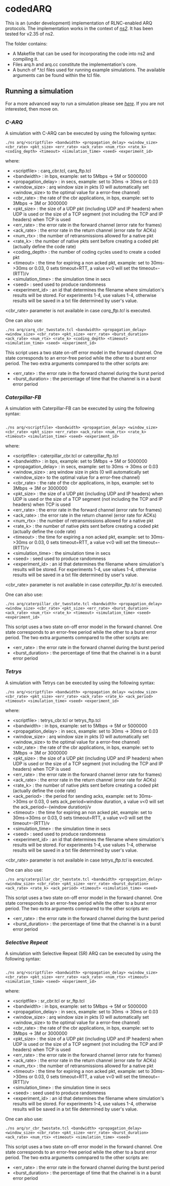 # codedARQ

This is an (under development) implementation of RLNC-enabled ARQ protocols. The implementation works in the context of [_ns2_](https://www.isi.edu/nsnam/ns/). It has been tested for v2.35 of ns2.

The folder contains:
* A Makefile that can be used for incorporating the code into ns2 and compiling it.
* Files arq.h and arq.cc constitute the implementation's core.
* A bunch of \*.tcl files used for running example simulations. The available arguments can be found within the tcl file.

## Running a simulation

For a more advanced way to run a simulation please see [*here*](generic.md). If you are not interested, then move on.

### _C-ARQ_

A simulation with C-ARQ can be executed by using the following syntax:

```
./ns arq/<scriptfile> <bandwidth> <propagation_delay> <window_size> <cbr_rate> <pkt_size> <err_rate> <ack_rate> <num_rtx> <rate_k> <coding_depth> <timeout> <simulation_time> <seed> <experiment_id>
```

where:

* \<scriptfile\> : carq_cbr.tcl, carq_ftp.tcl
* \<bandwidth\> : in bps, example: set to 5Mbps -> 5M or 5000000
* \<propagation_delay\> : in secs, example: set to 30ms -> 30ms or 0.03
* \<window_size\> : arq window size in pkts (0 will automatically set <window_size\> to the optimal value for a error-free channel)
* \<cbr_rate\> : the rate of the cbr applications, in bps, example: set to 3Mbps -> 3M or 3000000
* \<pkt_size\> : the size of a UDP pkt (including UDP and IP headers) when UDP is used or the size of a TCP segment (not including the TCP and IP headers) when TCP is used 
* \<err_rate\> : the error rate in the forward channel (error rate for frames)
* \<ack_rate\> : the error rate in the return channel (error rate for ACKs)
* \<num_rtx\> : the number of retransmissions allowed for a native pkt
* \<rate_k\> : the number of native pkts sent before creating a coded pkt (actually define the code rate)
* \<coding_depth\> : the number of coding cycles used to create a coded pkt
* \<timeout\> : the time for expiring a non acked pkt, example: set to 30ms->30ms or 0.03, 0 sets timeout=RTT, a value v<0 will set the timeout=-(RTT)/v
* \<simulation_time\> : the simulation time in secs
* \<seed\> : seed used to produce randomness
* \<experiment_id\> : an id that determines the filename where simulation's results will be stored. For experiments 1-4, use values 1-4, otherwise results will be saved in a txt file determined by user's value.


\<cbr_rate\> parameter is not available in case *carq_ftp.tcl* is executed.

One can also use:
```
./ns arq/carq_cbr_twostate.tcl <bandwidth> <propagation_delay> <window_size> <cbr_rate> <pkt_size> <err_rate> <burst_duration> <ack_rate> <num_rtx> <rate_k> <coding_depth> <timeout> <simulation_time> <seed> <experiment_id>
```
This script uses a two state on-off error model in the forward channel. One state corresponds to an error-free period while the other to a burst error period. The two extra arguments comnpared to the other scripts are:

* \<err_rate\> : the error rate in the forward channel during the burst period
* \<burst_duration> : the percentage of time that the channel is in a burst error period


### _Caterpillar-FB_

A simulation with Caterpillar-FB can be executed by using the following syntax:

```

./ns arq/<scriptfile> <bandwidth> <propagation_delay> <window_size> <cbr_rate> <pkt_size> <err_rate> <ack_rate> <num_rtx> <rate_k> <timeout> <simulation_time> <seed> <experiment_id>
```

where:

* \<scriptfile\> : caterpillar_cbr.tcl or caterpillar_ftp.tcl 
* \<bandwidth\> : in bps, example: set to 5Mbps -> 5M or 5000000
* \<propagation_delay\> : in secs, example: set to 30ms -> 30ms or 0.03
* \<window_size\> : arq window size in pkts (0 will automatically set <window_size\> to the optimal value for a error-free channel)
* \<cbr_rate\> : the rate of the cbr applications, in bps, example: set to 3Mbps -> 3M or 3000000
* \<pkt_size\> : the size of a UDP pkt (including UDP and IP headers) when UDP is used or the size of a TCP segment (not including the TCP and IP headers) when TCP is used
* \<err_rate\> : the error rate in the forward channel (error rate for frames)
* \<ack_rate\> : the error rate in the return channel (error rate for ACKs)
* \<num_rtx\> : the number of retransmissions allowed for a native pkt
* \<rate_k\> : the number of native pkts sent before creating a coded pkt (actually define the code rate)
* \<timeout\> : the time for expiring a non acked pkt, example: set to 30ms->30ms or 0.03, 0 sets timeout=RTT, a value v<0 will set the timeout=-(RTT)/v
* \<simulation_time\> : the simulation time in secs
* \<seed\> : seed used to produce randomness
* \<experiment_id\> : an id that determines the filename where simulation's results will be stored. For experiments 1-4, use values 1-4, otherwise results will be saved in a txt file determined by user's value.


\<cbr_rate\> parameter is not available in case *caterpillar_ftp.tcl* is executed.

One can also use:
```
./ns arq/caterpillar_cbr_twostate.tcl <bandwidth> <propagation_delay> <window_size> <cbr_rate> <pkt_size> <err_rate> <burst_duration> <ack_rate> <num_rtx> <rate_k> <timeout> <simulation_time> <seed> <experiment_id>
```
This script uses a two state on-off error model in the forward channel. One state corresponds to an error-free period while the other to a burst error period. The two extra arguments comnpared to the other scripts are:

* \<err_rate\> : the error rate in the forward channel during the burst period
* \<burst_duration> : the percentage of time that the channel is in a burst error period

### _Tetrys_

A simulation with Tetrys can be executed by using the following syntax:

```
./ns arq/<scriptfile> <bandwidth> <propagation_delay> <window_size> <cbr_rate> <pkt_size> <err_rate> <ack_rate> <rate_k> <ack_period> <timeout> <simulation_time> <seed> <experiment_id>
```

where:

* \<scriptfile\> : tetrys_cbr.tcl or tetrys_ftp.tcl 
* \<bandwidth\> : in bps, example: set to 5Mbps -> 5M or 5000000
* \<propagation_delay\> : in secs, example: set to 30ms -> 30ms or 0.03
* \<window_size\> : arq window size in pkts (0 will automatically set <window_size\> to the optimal value for a error-free channel)
* \<cbr_rate\> : the rate of the cbr applications, in bps, example: set to 3Mbps -> 3M or 3000000
* \<pkt_size\> : the size of a UDP pkt (including UDP and IP headers) when UDP is used or the size of a TCP segment (not including the TCP and IP headers) when TCP is used
* \<err_rate\> : the error rate in the forward channel (error rate for frames)
* \<ack_rate\> : the error rate in the return channel (error rate for ACKs)
* \<rate_k\> : the number of native pkts sent before creating a coded pkt (actually define the code rate)
* \<ack_period\> : the period for sending acks, example: set to 30ms->30ms or 0.03, 0 sets ack_period=window duration, a value v<0 will set the ack_period=-(window duration)/v
* \<timeout\> : the time for expiring an non acked pkt, example: set to 30ms->30ms or 0.03, 0 sets timeout=RTT, a value v<0 will set the timeout=-(RTT)/v
* \<simulation_time\> : the simulation time in secs
* \<seed\> : seed used to produce randomness
* \<experiment_id\> : an id that determines the filename where simulation's results will be stored. For experiments 1-4, use values 1-4, otherwise results will be saved in a txt file determined by user's value.

\<cbr_rate\> parameter is not available in case *tetrys_ftp.tcl* is executed.

One can also use:
```
./ns arq/caterpillar_cbr_twostate.tcl <bandwidth> <propagation_delay> <window_size> <cbr_rate> <pkt_size> <err_rate> <burst_duration> <ack_rate> <rate_k> <ack_period> <timeout> <simulation_time> <seed>
```
This script uses a two state on-off error model in the forward channel. One state corresponds to an error-free period while the other to a burst error period. The two extra arguments comnpared to the other scripts are:

* \<err_rate\> : the error rate in the forward channel during the burst period
* \<burst_duration> : the percentage of time that the channel is in a burst error period

### _Selective Repeat_

A simulation with Selective Repeat (SR) ARQ can be executed by using the following syntax:

```

./ns arq/<scriptfile> <bandwidth> <propagation_delay> <window_size> <cbr_rate> <pkt_size> <err_rate> <ack_rate> <num_rtx> <timeout> <simulation_time> <seed> <experiment_id>
```

where:

* \<scriptfile\> : sr_cbr.tcl or sr_ftp.tcl 
* \<bandwidth\> : in bps, example: set to 5Mbps -> 5M or 5000000
* \<propagation_delay\> : in secs, example: set to 30ms -> 30ms or 0.03
* \<window_size\> : arq window size in pkts (0 will automatically set <window_size\> to the optimal value for a error-free channel)
* \<cbr_rate\> : the rate of the cbr applications, in bps, example: set to 3Mbps -> 3M or 3000000
* \<pkt_size\> : the size of a UDP pkt (including UDP and IP headers) when UDP is used or the size of a TCP segment (not including the TCP and IP headers) when TCP is used
* \<err_rate\> : the error rate in the forward channel (error rate for frames)
* \<ack_rate\> : the error rate in the return channel (error rate for ACKs)
* \<num_rtx\> : the number of retransmissions allowed for a native pkt
* \<timeout\> : the time for expiring a non acked pkt, example: set to 30ms->30ms or 0.03, 0 sets timeout=RTT, a value v<0 will set the timeout=-(RTT)/v
* \<simulation_time\> : the simulation time in secs
* \<seed\> : seed used to produce randomness
* \<experiment_id\> : an id that determines the filename where simulation's results will be stored. For experiments 1-4, use values 1-4, otherwise results will be saved in a txt file determined by user's value.


One can also use:
```
./ns arq/sr_cbr_twostate.tcl <bandwidth> <propagation_delay> <window_size> <cbr_rate> <pkt_size> <err_rate> <burst_duration> <ack_rate> <num_rtx> <timeout> <simulation_time> <seed>
```
This script uses a two state on-off error model in the forward channel. One state corresponds to an error-free period while the other to a burst error period. The two extra arguments comnpared to the other scripts are:

* \<err_rate\> : the error rate in the forward channel during the burst period
* \<burst_duration> : the percentage of time that the channel is in a burst error period
